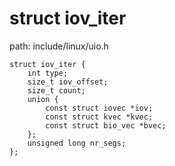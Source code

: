 struct iov_iter
========================================

path: include/linux/uio.h
```
struct iov_iter {
    int type;
    size_t iov_offset;
    size_t count;
    union {
        const struct iovec *iov;
        const struct kvec *kvec;
        const struct bio_vec *bvec;
    };
    unsigned long nr_segs;
};
```